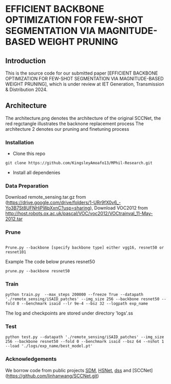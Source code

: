 # EFFICIENT BACKBONE OPTIMIZATION FOR FEW-SHOT SEGMENTATION VIA MAGNITUDE-BASED WEIGHT PRUNING


Introduction
------------
This is the source code for our submitted paper [EFFICIENT BACKBONE OPTIMIZATION FOR FEW-SHOT SEGMENTATION VIA MAGNITUDE-BASED WEIGHT PRUNING], which is under review at IET Generation, Transmission & Distribution 2024.

Architecture
------------
The architecture.png denotes the architecture of the original SCCNet, the red regctangle illustrates the backnone replacement process
The architecture 2 denotes our pruning and finetuning process

### Installation

* Clone this repo

```
git clone https://github.com/KingsleyAmoafo13/MPhil-Research.git
```
* Install all dependenies

### Data Preparation

Download remote_sensing.tar.gz from (https://drive.google.com/drive/folders/1-URr9fX0v6_-Yo3B7St8UFNHiPWpXxnC?usp=sharing), 
Download VOC2012 from http://host.robots.ox.ac.uk/pascal/VOC/voc2012/VOCtrainval_11-May-2012.tar


### Prune
```

Prune.py --backbone [specify backbone type] either vgg16, resnet50 or resnet101 

```
Example
The code below prunes resnet50

```
prune.py --backbone resnet50
```

### Train

```
python train.py  --max_steps 200000 --freeze True --datapath './remote_sensing/iSAID_patches' --img_size 256 --backbone resnet50 --fold 0 --benchmark isaid --lr 9e-4 --bsz 32 --logpath exp_name
```

The log and checkpoints are stored under directory 'logs'.ss

### Test

```
python test.py --datapath './remote_sensing/iSAID_patches' --img_size 256 --backbone resnet50 --fold 0 --benchmark isaid --bsz 64 --nshot 1 --load './logs/exp_name/best_model.pt'
```


### Acknowledgements

We borrow code from public projects [SDM](https://github.com/caoql98/SDM), [HSNet](https://github.com/juhongm999/hsnet), [dss](https://github.com/lukemelas/deep-spectral-segmentation) and [SCCNet] (https://github.com/linhanwang/SCCNet.git)

